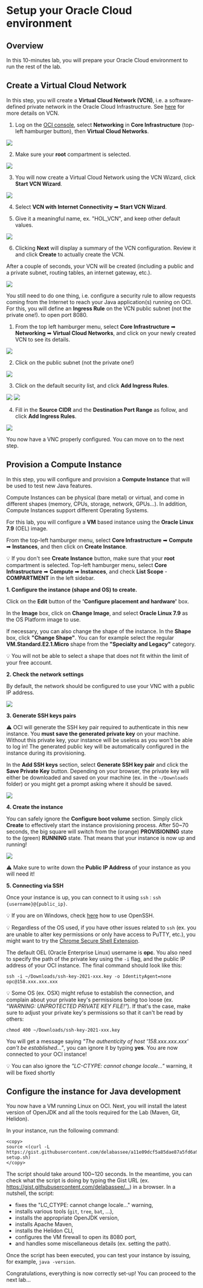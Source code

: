# Setup your Oracle Cloud environment

## Overview


In this 10-minutes lab, you will prepare your Oracle Cloud environment to run the rest of the lab.

 
## Create a Virtual Cloud Network

In this step, you will create a **Virtual Cloud Network (VCN)**, i.e. a software-defined private network in the Oracle Cloud Infrastructure. See [here](https://docs.cloud.oracle.com/en-us/iaas/Content/Network/Tasks/managingVCNs.htm) for more details on VCN.


1. Log on the [OCI console](https://cloud.oracle.com/), select **Networking** in **Core Infrastructure** (top-left hamburger button), then **Virtual Cloud Networks**.

![](../images/lab2-1.png " ")

2. Make sure your **root** compartment is selected.

![](../images/lab2-1bis.png " ")

3. You will now create a Virtual Cloud Network using the VCN Wizard, click **Start VCN Wizard**.

![](../images/lab2-2.png " ")

4. Select **VCN with Internet Connectivity** ➡ **Start VCN Wizard**.

5. Give it a meaningful name, ex. "HOL_VCN", and keep other default values.

![](../images/lab2-3.png " ")

6. Clicking **Next** will display a summary of the VCN configuration. Review it and click **Create** to actually create the VCN.

After a couple of seconds, your VCN will be created (including a public and a private subnet, routing tables, an internet gateway, etc.).

![](../images/lab2-4.png " ")

You still need to do one thing, i.e. configure a security rule to allow requests coming from the Internet to reach your Java application(s) running on OCI. For this, you will define an **Ingress Rule** on the VCN public subnet (not the private one!). to open port 8080.

1. From the top left hamburger menu, select **Core Infrastructure** ➡ **Networking** ➡ **Virtual Cloud Networks**, and click on your newly created VCN to see its details.

![](../images/lab2-5.png " ")

2. Click on the public subnet (not the private one!)

![](../images/lab2-6.png " ")

3. Click on the default security list, and click **Add Ingress Rules**.

![](../images/lab2-7pre.png " ")
![](../images/lab2-7.png " ")

4. Fill in the **Source CIDR** and the **Destination Port Range** as follow, and click **Add Ingress Rules**.

![](../images/lab2-8.png " ")

You now have a VNC properly configured. You can move on to the next step.

## Provision a Compute Instance

In this step, you will configure and provision a **Compute Instance** that will be used to test new Java features.

Compute Instances can be physical (bare metal) or virtual, and come in different shapes (memory, CPUs, storage, network, GPUs…). In addition, Compute Instances support different Operating Systems.

For this lab, you will configure a **VM** based instance using the **Oracle Linux 7.9** (OEL) image.

From the top-left hamburger menu, select **Core Infrastructure** ➡ **Compute** ➡ **Instances**, and then click on **Create Instance**.

💡 If you don't see **Create Instance** button, make sure that your **root** compartment is selected. Top-left hamburger menu, select **Core Infrastructure** ➡ **Compute** ➡ **Instances**, and check **List Scope** - **COMPARTMENT** in the left sidebar.

**1. Configure the instance (shape and OS) to create.**

Click on the **Edit** button of the **'Configure placement and hardware'** box.

In the **Image** box, click on **Change Image**, and select **Oracle Linux 7.9** as the OS Platform image to use.

If necessary, you can also change the shape of the instance. In the **Shape** box, click **"Change Shape"**. You can for example select the regular **VM.Standard.E2.1.Micro** shape from the **"Specialty and Legacy"** category.

💡 You will not be able to select a shape that does not fit within the limit of your free account.


**2. Check the network settings**

By default, the network should be configured to use your VNC with a public IP address.

![](../images/lab2-9ter.png " ")


**3. Generate SSH keys pairs**


⚠️ OCI will generate the SSH key pair required to authenticate in this new instance.
You **must save the generated private key** on your machine. Without this private key, your instance will be useless as you won't be able to log in! The generated public key will be automatically configured in the instance during its provisioning.


In the **Add SSH keys** section, select **Generate SSH key pair** and click the **Save Private Key** button. Depending on your browser, the private key will either be downloaded and saved on your machine (ex. in the `~/Downloads` folder) or you might get a prompt asking where it should be saved.

![](../images/lab2-10.png " ") 


**4. Create the instance** 

You can safely ignore the **Configure boot volume** section. Simply click **Create** to effectively start the instance provisioning process. After 50~70 seconds, the big square will switch from the (orange) **PROVISIONING** state to the (green) **RUNNING** state. That means that your instance is now up and running!

![](../images/lab2-11.png " ") 

⚠️ Make sure to write down the **Public IP Address** of your instance as you will need it!

**5. Connecting via SSH**

Once your instance is up, you can connect to it using `ssh` : `ssh {username}@{public_ip}`.


💡 If you are on Windows, check [here](https://docs.cloud.oracle.com/en-us/iaas/Content/Compute/Tasks/accessinginstance.htm#linux) how to use OpenSSH. 

💡 Regardless of the OS used, if you have other issues related to `ssh` (ex. you are unable to alter key permissions or only have access to PuTTY, etc.), you might want to try the [Chrome Secure Shell Extension](https://delabassee.com/ssh-OCI-Chrome/).

The default OEL (Oracle Enterprise Linux) username is **opc**. You also need to specify the path of the private key using the `-i` flag, and the public IP address of your OCI instance.
The final command should look like this:

`ssh -i ~/Downloads/ssh-key-2021-xxx.key -o IdentityAgent=none opc@158.xxx.xxx.xxx`

💡 Some OS (ex. OSX) might refuse to establish the connection, and complain about your private key's permissions being too loose (ex. _"WARNING: UNPROTECTED PRIVATE KEY FILE!"_). If that's the case, make sure to adjust your private key's permissions so that it can't be read by others:

 `chmod 400 ~/Downloads/ssh-key-2021-xxx.key`

You will get a message saying _"The authenticity of host '158.xxx.xxx.xxx' can't be established…"_, you can ignore it by typing **yes**. You are now connected to your OCI instance!

💡 You can also ignore the _"LC-CTYPE: cannot change locale…"_ warning, it will be fixed shortly



## Configure the instance for Java development


You now have a VM running Linux on OCI. Next, you will install the latest version of OpenJDK and all the tools required for the Lab (Maven, Git, Helidon).

In your instance, run the following command:

```nohighlight
<copy>
source <(curl -L https://gist.githubusercontent.com/delabassee/a11e09dcf5a85dae87a5fd6a96ce77ea/raw/1baeda9d4401b4a6ea4acffade51a0030b79ce2a/vm-setup.sh)
</copy>
```

The script should take around 100~120 seconds. In the meantime, you can check what the script is doing by typing the Gist URL (ex. https://gist.githubusercontent.com/delabassee/…) in a browser. In a nutshell, the script: 
* fixes the "LC_CTYPE: cannot change locale…" warning,
* installs various tools (`git`, `tree`, `bat`, …),
* installs the appropriate OpenJDK version,
* installs Apache Maven,
* installs the Helidon CLI,
* configures the VM firewall to open its 8080 port,
* and handles some miscellaneous details (ex. setting the path). 

Once the script has been executed, you can test your instance by issuing, for example, `java -version`.

Congratulations, everything is now correctly set-up! You can proceed to the next lab…

